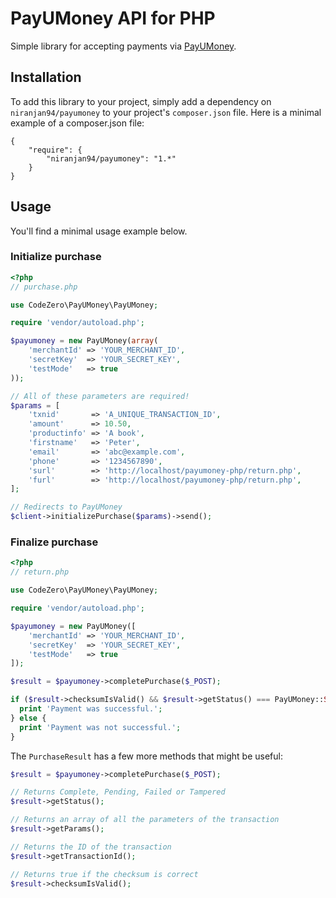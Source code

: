 # PayUMoney API for PHP

Simple library for accepting payments via [PayUMoney](https://www.payumoney.com/).

## Installation

To add this library to your project, simply add a dependency on `niranjan94/payumoney` to your project's `composer.json` file. Here is a minimal example of a composer.json file:

    {
        "require": {
            "niranjan94/payumoney": "1.*"
        }
    }
    
## Usage

You'll find a minimal usage example below.

### Initialize purchase

```php
<?php
// purchase.php

use CodeZero\PayUMoney\PayUMoney;

require 'vendor/autoload.php';

$payumoney = new PayUMoney(array(
    'merchantId' => 'YOUR_MERCHANT_ID',
    'secretKey'  => 'YOUR_SECRET_KEY',
    'testMode'   => true
));

// All of these parameters are required!
$params = [
    'txnid'       => 'A_UNIQUE_TRANSACTION_ID',
    'amount'      => 10.50,
    'productinfo' => 'A book',
    'firstname'   => 'Peter',
    'email'       => 'abc@example.com',
    'phone'       => '1234567890',
    'surl'        => 'http://localhost/payumoney-php/return.php',
    'furl'        => 'http://localhost/payumoney-php/return.php',
];

// Redirects to PayUMoney
$client->initializePurchase($params)->send();
```

### Finalize purchase

```php
<?php
// return.php

use CodeZero\PayUMoney\PayUMoney;

require 'vendor/autoload.php';

$payumoney = new PayUMoney([
    'merchantId' => 'YOUR_MERCHANT_ID',
    'secretKey'  => 'YOUR_SECRET_KEY',
    'testMode'   => true
]);

$result = $payumoney->completePurchase($_POST);

if ($result->checksumIsValid() && $result->getStatus() === PayUMoney::STATUS_COMPLETED) {
  print 'Payment was successful.';
} else {
  print 'Payment was not successful.';
}
```

The `PurchaseResult` has a few more methods that might be useful:

```php
$result = $payumoney->completePurchase($_POST);

// Returns Complete, Pending, Failed or Tampered
$result->getStatus(); 

// Returns an array of all the parameters of the transaction
$result->getParams();

// Returns the ID of the transaction
$result->getTransactionId();

// Returns true if the checksum is correct
$result->checksumIsValid();
```
